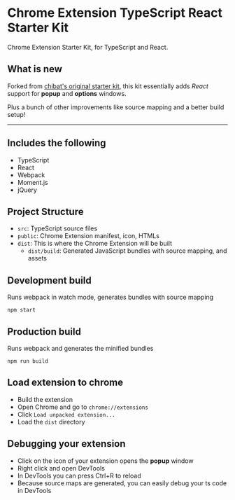 # Chrome Extension TypeScript React Starter Kit

Chrome Extension Starter Kit, for TypeScript and React.

## What is new
Forked from [chibat's original starter kit](https://github.com/chibat/chrome-extension-typescript-starter), this kit essentially adds *React* support for **popup** and **options** windows.

Plus a bunch of other improvements like source mapping and a better build setup!

---

## Includes the following
- TypeScript
- React
- Webpack
- Moment.js
- jQuery

## Project Structure
- `src`: TypeScript source files
- `public`: Chrome Extension manifest, icon, HTMLs
- `dist`: This is where the Chrome Extension will be built
  - `dist/build`: Generated JavaScript bundles with source mapping, and assets

## Development build
Runs webpack in watch mode, generates bundles with source mapping
```
npm start
```

## Production build
Runs webpack and generates the minified bundles
```
npm run build
```

## Load extension to chrome
- Build the extension
- Open Chrome and go to `chrome://extensions`
- Click `Load unpacked extension...`
- Load the `dist` directory

## Debugging your extension
- Click on the icon of your extension opens the **popup** window
- Right click and open DevTools
- In DevTools you can press Ctrl+R to reload
- Because source maps are generated, you can easily debug your ts code in DevTools
